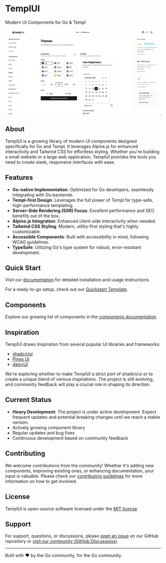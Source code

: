 # TemplUI

Modern UI Components for Go & Templ

<img src="./assets/img/readme.png" />

## About

TemplUI is a growing library of modern UI components designed specifically for Go and Templ. It leverages Alpine.js for enhanced interactivity and Tailwind CSS for effortless styling. Whether you're building a small website or a large web application, TemplUI provides the tools you need to create sleek, responsive interfaces with ease.

## Features

- **Go-native Implementation**: Optimized for Go developers, seamlessly integrating with Go backends.
- **Templ-first Design**: Leverages the full power of Templ for type-safe, high-performance templating.
- **Server-Side Rendering (SSR) Focus**: Excellent performance and SEO benefits out of the box.
- **Alpine.js Integration**: Enhanced client-side interactivity when needed.
- **Tailwind CSS Styling**: Modern, utility-first styling that's highly customizable.
- **Accessible Components**: Built with accessibility in mind, following WCAG guidelines.
- **TypeSafe**: Utilizing Go's type system for robust, error-resistant development.

## Quick Start

Visit our [documentation](https://templui.io/docs/how-to-use) for detailed installation and usage instructions.

For a ready-to-go setup, check out our [Quickstart Template](https://github.com/axzilla/templui-quickstart).

## Components

Explore our growing list of components in the [components documentation](https://templui.io/docs/components).

## Inspiration

TemplUI draws inspiration from several popular UI libraries and frameworks:

- [shadcn/ui](https://ui.shadcn.com/)
- [Pines UI](https://devdojo.com/pines)
- [daisyUI](https://daisyui.com/)

We're exploring whether to make TemplUI a strict port of shadcn/ui or to create a unique blend of various inspirations. The project is still evolving, and community feedback will play a crucial role in shaping its direction.

## Current Status

- **Heavy Development**: The project is under active development. Expect frequent updates and potential breaking changes until we reach a stable version.
- Actively growing component library
- Regular updates and bug fixes
- Continuous development based on community feedback

## Contributing

We welcome contributions from the community! Whether it's adding new components, improving existing ones, or enhancing documentation, your input is valuable. Please check our [contributing guidelines](CONTRIBUTING.md) for more information on how to get involved.

## License

TemplUI is open-source software licensed under the [MIT license](LICENSE).

## Support

For support, questions, or discussions, please [open an issue](https://github.com/axzilla/templui/issues) on our GitHub repository or [visit our community (GitHub Discussions)](https://github.com/axzilla/templui/discussions).

---

Built with ❤️ by the Go community, for the Go community.
